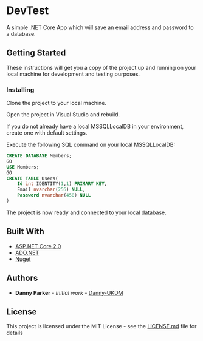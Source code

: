 # DevTest

A simple .NET Core App which will save an email address and password to a database.

## Getting Started

These instructions will get you a copy of the project up and running on your local machine for development and testing purposes.

### Installing

Clone the project to your local machine.

Open the project in Visual Studio and rebuild.

If you do not already have a local MSSQLLocalDB in your environment, create one with default settings.

Execute the following SQL command on your local MSSQLLocalDB:

```sql
CREATE DATABASE Members;
GO
USE Members;
GO
CREATE TABLE Users(    
    Id int IDENTITY(1,1) PRIMARY KEY,    
    Email nvarchar(256) NULL,    
    Password nvarchar(450) NULL
)
```

The project is now ready and connected to your local database.

## Built With

* [ASP.NET Core 2.0](https://docs.microsoft.com/en-us/aspnet/core/)
* [ADO.NET](https://docs.microsoft.com/en-us/dotnet/framework/data/adonet/)
* [Nuget](https://www.nuget.org/)


## Authors

* **Danny Parker** - *Initial work* - [Danny-UKDM](https://github.com/Danny-UKDM)

## License

This project is licensed under the MIT License - see the [LICENSE.md](LICENSE.md) file for details